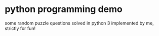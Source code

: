 # python programming demo
some random puzzle questions solved in python 3
implemented by me, strictly for fun!
